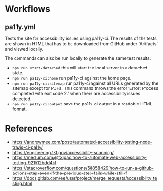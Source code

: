 # Workflows

## pa11y.yml

Tests the site for accessibility issues using pa11y-ci. The results of the tests are shown in HTML that has to be
downloaded from GitHub under 'Artifacts' and viewed locally.

The commands can also be run locally to generate the same test results:

* `npm run start-detached` this will start the local server in a detached state.
* `npm run pa11y-ci:home` run pa11y-ci against the home page.
* `npm run pa11y-ci:sitemap` run pa11y-ci against all URLs generated by the sitemap except for PDFs. This command throws
  the error 'Error: Process completed with exit code 2.' when there are accessibility issues detected.
* `npm run pa11y-ci:output` save the pa11y-ci output in a readable HTML format.

# References

* https://andrewmee.com/posts/automated-accessibility-testing-node-travis-ci-pa11y/
* https://engineering.18f.gov/accessibility-scanning/
* https://medium.com/@f3igao/how-to-automate-web-accessibility-testing-921512bdd4bf
* https://stackoverflow.com/questions/58858429/how-to-run-a-github-actions-step-even-if-the-previous-step-fails-while-still-f
* https://docs.gitlab.com/ee/user/project/merge_requests/accessibility_testing.html